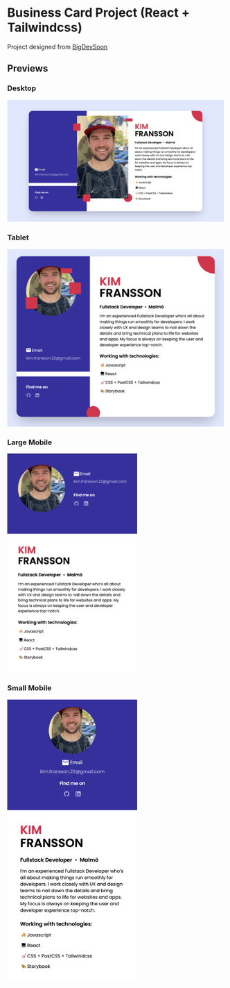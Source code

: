 # Business Card Project (React + Tailwindcss)

Project designed from [BigDevSoon](https://app.bigdevsoon.me/projects/business-card)

## Previews

### Desktop

<img src="./previews/desktop.png" alt="drawing" width="500"/>

### Tablet

<img src="./previews/tablet.png" alt="drawing" width="500"/>

### Large Mobile

<img src="./previews/large-mobile.png" alt="drawing" width="300"/>

### Small Mobile

<img src="./previews/small-mobile.png" alt="drawing" width="300"/>
